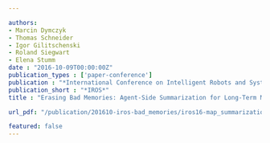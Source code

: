 ```yaml
---

authors:
- Marcin Dymczyk
- Thomas Schneider
- Igor Gilitschenski
- Roland Siegwart
- Elena Stumm
date : "2016-10-09T00:00:00Z"
publication_types : ['paper-conference']
publication : "*International Conference on Intelligent Robots and Systems (IROS)*"
publication_short : "*IROS*"
title : "Erasing Bad Memories: Agent-Side Summarization for Long-Term Mapping"

url_pdf: "/publication/201610-iros-bad_memories/iros16-map_summarization.pdf"

featured: false
---
```

